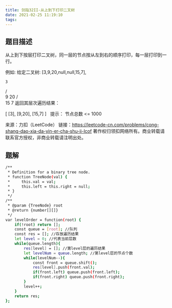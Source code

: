 ```yaml
---
title: 剑指32II-从上到下打印二叉树
date: 2021-02-25 11:19:10
tags:
---
```


## 题目描述

从上到下按层打印二叉树，同一层的节点按从左到右的顺序打印，每一层打印到一行。

例如:
给定二叉树: [3,9,20,null,null,15,7],

    3
   / \
  9  20
    /  \
   15   7
返回其层次遍历结果：

[
  [3],
  [9,20],
  [15,7]
]
 
提示：
节点总数 <= 1000

来源：力扣（LeetCode）
链接：https://leetcode-cn.com/problems/cong-shang-dao-xia-da-yin-er-cha-shu-ii-lcof
著作权归领扣网络所有。商业转载请联系官方授权，非商业转载请注明出处。

## 题解
```bash
/**
 * Definition for a binary tree node.
 * function TreeNode(val) {
 *     this.val = val;
 *     this.left = this.right = null;
 * }
 */
/**
 * @param {TreeNode} root
 * @return {number[][]}
 */
var levelOrder = function(root) {
    if(!root) return [];
    const queue = [root]; //队列
    const res = []; //存放遍历结果
    let level = 0; //代表当前层数
    while(queue.length){
        res[level] = []; //第level层的遍历结果
        let levelNum = queue.length; //第level层的节点个数
        while(levelNum--){
            const front = queue.shift();
            res[level].push(front.val);
            if(front.left) queue.push(front.left);
            if(front.right) queue.push(front.right);
        }
        level++;
    }
    return res;
};
```
